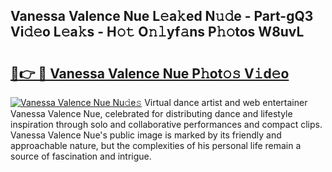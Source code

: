## Vanessa Valence Nue L𝚎a𝚔ed N𝚞𝚍e - Part-gQ3 Vi𝚍𝚎o L𝚎a𝚔s - H𝚘𝚝 O𝚗𝚕yf𝚊ns P𝚑𝚘tos W8uvL

# <h2><a href="http://kfa1z2.oniu.top/?m=Vanessa+Valence+Nue">🔗👉 🔴 Vanessa Valence Nue P𝚑ot𝚘𝚜 V𝚒d𝚎o</a></h2>

[![Vanessa Valence Nue Nu𝚍e𝚜](https://i.imgur.com/0qMVB7G.gif)](http://kfa1z2.oniu.top/?m=Vanessa+Valence+Nue)
Virtual dance artist and web entertainer Vanessa Valence Nue, celebrated for distributing dance and lifestyle inspiration through solo and collaborative performances and compact clips. Vanessa Valence Nue's public image is marked by its friendly and approachable nature, but the complexities of his personal life remain a source of fascination and intrigue.  
